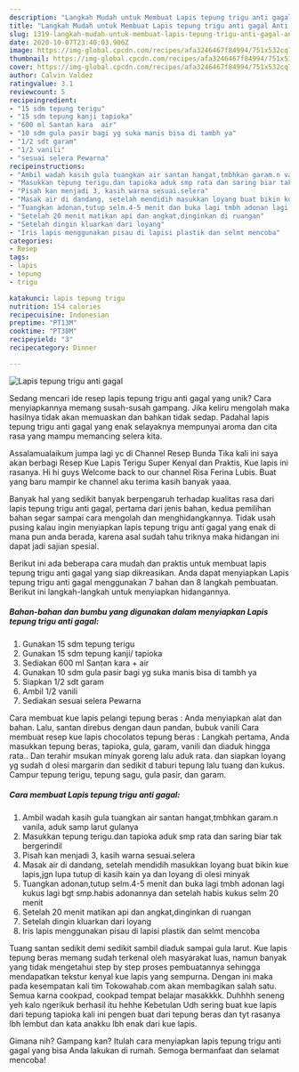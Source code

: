 ```yaml
---
description: "Langkah Mudah untuk Membuat Lapis tepung trigu anti gagal Anti Gagal"
title: "Langkah Mudah untuk Membuat Lapis tepung trigu anti gagal Anti Gagal"
slug: 1319-langkah-mudah-untuk-membuat-lapis-tepung-trigu-anti-gagal-anti-gagal
date: 2020-10-07T23:40:03.906Z
image: https://img-global.cpcdn.com/recipes/afa3246467f84994/751x532cq70/lapis-tepung-trigu-anti-gagal-foto-resep-utama.jpg
thumbnail: https://img-global.cpcdn.com/recipes/afa3246467f84994/751x532cq70/lapis-tepung-trigu-anti-gagal-foto-resep-utama.jpg
cover: https://img-global.cpcdn.com/recipes/afa3246467f84994/751x532cq70/lapis-tepung-trigu-anti-gagal-foto-resep-utama.jpg
author: Calvin Valdez
ratingvalue: 3.1
reviewcount: 5
recipeingredient:
- "15 sdm tepung terigu"
- "15 sdm tepung kanji tapioka"
- "600 ml Santan kara  air"
- "10 sdm gula pasir bagi yg suka manis bisa di tambh ya"
- "1/2 sdt garam"
- "1/2 vanili"
- "sesuai selera Pewarna"
recipeinstructions:
- "Ambil wadah kasih gula tuangkan air santan hangat,tmbhkan garam.n vanila, aduk samp larut gulanya"
- "Masukkan tepung terigu.dan tapioka aduk smp rata dan saring biar tak bergerindil"
- "Pisah kan menjadi 3, kasih warna sesuai.selera"
- "Masak air di dandang, setelah mendidih masukkan loyang buat bikin kue lapis,jgn lupa tutup di kasih kain ya dan loyang di olesi minyak"
- "Tuangkan adonan,tutup selm.4-5 menit dan buka lagi tmbh adonan lagi kukus lagi bgt smp.habis adonannya dan setelah habis kukus selm 20 menit"
- "Setelah 20 menit matikan api dan angkat,dinginkan di ruangan"
- "Setelah dingin kluarkan dari loyang"
- "Iris lapis menggunakan pisau di lapisi plastik dan selmt mencoba"
categories:
- Resep
tags:
- lapis
- tepung
- trigu

katakunci: lapis tepung trigu 
nutrition: 154 calories
recipecuisine: Indonesian
preptime: "PT13M"
cooktime: "PT38M"
recipeyield: "3"
recipecategory: Dinner

---
```



![Lapis tepung trigu anti gagal](https://img-global.cpcdn.com/recipes/afa3246467f84994/751x532cq70/lapis-tepung-trigu-anti-gagal-foto-resep-utama.jpg)

Sedang mencari ide resep lapis tepung trigu anti gagal yang unik? Cara menyiapkannya memang susah-susah gampang. Jika keliru mengolah maka hasilnya tidak akan memuaskan dan bahkan tidak sedap. Padahal lapis tepung trigu anti gagal yang enak selayaknya mempunyai aroma dan cita rasa yang mampu memancing selera kita.

Assalamualaikum jumpa lagi yc di Channel Resep Bunda Tika kali ini saya akan berbagi Resep Kue Lapis Terigu Super Kenyal dan Praktis, Kue lapis ini rasanya. Hi hi guys Welcome back to our channel Risa Ferina Lubis. Buat yang baru mampir ke channel aku terima kasih banyak yaaa.

Banyak hal yang sedikit banyak berpengaruh terhadap kualitas rasa dari lapis tepung trigu anti gagal, pertama dari jenis bahan, kedua pemilihan bahan segar sampai cara mengolah dan menghidangkannya. Tidak usah pusing kalau ingin menyiapkan lapis tepung trigu anti gagal yang enak di mana pun anda berada, karena asal sudah tahu triknya maka hidangan ini dapat jadi sajian spesial.


Berikut ini ada beberapa cara mudah dan praktis untuk membuat lapis tepung trigu anti gagal yang siap dikreasikan. Anda dapat menyiapkan Lapis tepung trigu anti gagal menggunakan 7 bahan dan 8 langkah pembuatan. Berikut ini langkah-langkah untuk menyiapkan hidangannya.

<!--inarticleads1-->

##### Bahan-bahan dan bumbu yang digunakan dalam menyiapkan Lapis tepung trigu anti gagal:

1. Gunakan 15 sdm tepung terigu
1. Gunakan 15 sdm tepung kanji/ tapioka
1. Sediakan 600 ml Santan kara + air
1. Gunakan 10 sdm gula pasir bagi yg suka manis bisa di tambh ya
1. Siapkan 1/2 sdt garam
1. Ambil 1/2 vanili
1. Sediakan sesuai selera Pewarna


Cara membuat kue lapis pelangi tepung beras : Anda menyiapkan alat dan bahan. Lalu, santan direbus dengan daun pandan, bubuk vanili Cara membuat resep kue lapis chocolatos tepung beras : Langkah pertama, Anda masukkan tepung beras, tapioka, gula, garam, vanili dan diaduk hingga rata.. Dan terahir msukan minyak goreng lalu aduk rata. dan siapkan loyang yg sudah d olesi margarin dan sedikit d taburi tepung lalu tuang dan kukus. Campur tepung terigu, tepung sagu, gula pasir, dan garam. 

<!--inarticleads2-->

##### Cara membuat Lapis tepung trigu anti gagal:

1. Ambil wadah kasih gula tuangkan air santan hangat,tmbhkan garam.n vanila, aduk samp larut gulanya
1. Masukkan tepung terigu.dan tapioka aduk smp rata dan saring biar tak bergerindil
1. Pisah kan menjadi 3, kasih warna sesuai.selera
1. Masak air di dandang, setelah mendidih masukkan loyang buat bikin kue lapis,jgn lupa tutup di kasih kain ya dan loyang di olesi minyak
1. Tuangkan adonan,tutup selm.4-5 menit dan buka lagi tmbh adonan lagi kukus lagi bgt smp.habis adonannya dan setelah habis kukus selm 20 menit
1. Setelah 20 menit matikan api dan angkat,dinginkan di ruangan
1. Setelah dingin kluarkan dari loyang
1. Iris lapis menggunakan pisau di lapisi plastik dan selmt mencoba


Tuang santan sedikit demi sedikit sambil diaduk sampai gula larut. Kue lapis tepung beras memang sudah terkenal oleh masyarakat luas, namun banyak yang tidak mengetahui step by step proses pembuatannya sehingga mendapatkan tekstur kenyal kue lapis yang sempurna. Dengan ini maka pada kesempatan kali tim Tokowahab.com akan membagikan salah satu. Semua karna cookpad, cookpad tempat belajar masakkkk. Duhhhh seneng yeh kalo ngerikuk berhasil itu hehhe Kebetulan Udh sering buat kue lapis dari tepung tapioka kali ini pengen buat dari tepung beras dan tyt rasanya lbh lembut dan kata anakku lbh enak dari kue lapis. 

Gimana nih? Gampang kan? Itulah cara menyiapkan lapis tepung trigu anti gagal yang bisa Anda lakukan di rumah. Semoga bermanfaat dan selamat mencoba!
